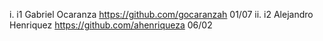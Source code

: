 i. i1 Gabriel Ocaranza https://github.com/gocaranzah 01/07
ii. i2 Alejandro Henriquez https://github.com/ahenriqueza 06/02






